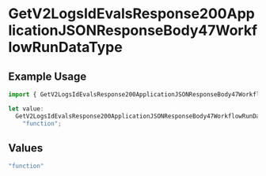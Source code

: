 # GetV2LogsIdEvalsResponse200ApplicationJSONResponseBody47WorkflowRunDataType

## Example Usage

```typescript
import { GetV2LogsIdEvalsResponse200ApplicationJSONResponseBody47WorkflowRunDataType } from "orq-poc-typescript-multi-env-version/models/operations";

let value:
  GetV2LogsIdEvalsResponse200ApplicationJSONResponseBody47WorkflowRunDataType =
    "function";
```

## Values

```typescript
"function"
```